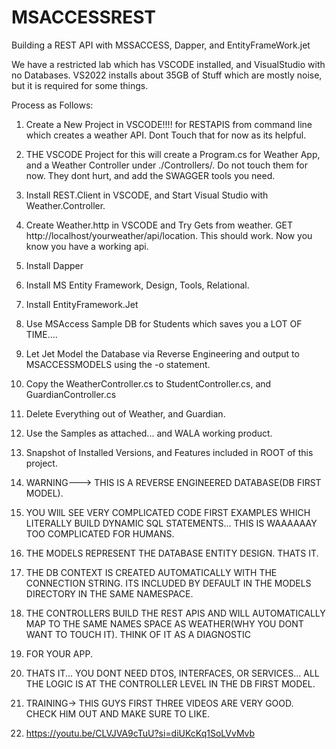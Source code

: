 # MSACCESSREST
Building a REST API with MSSACCESS, Dapper, and EntityFrameWork.jet

We have a restricted lab which has VSCODE installed, and VisualStudio with no Databases.
VS2022 installs about 35GB of Stuff which are mostly noise, but it is required for some things.

Process as Follows:
1) Create a New Project in VSCODE!!!! for RESTAPIS from command line which creates a weather API. Dont Touch that for now as its helpful.
2) THE VSCODE Project for this will create a Program.cs for Weather App, and a Weather Controller under ./Controllers/. Do not touch them for now. They dont hurt, and add the SWAGGER tools you need.
3) Install REST.Client in VSCODE, and Start Visual Studio with Weather.Controller.
4) Create Weather.http in VSCODE and Try Gets from weather. GET http://localhost/yourweather/api/location. This should work. Now you know you have a working api.
5) Install Dapper
6) Install MS Entity Framework, Design, Tools, Relational.
7) Install EntityFramework.Jet
8) Use MSAccess Sample DB for Students which saves you a LOT OF TIME....
5) Let Jet Model the Database via Reverse Engineering and output to MSACCESSMODELS using the -o statement.
6) Copy the WeatherController.cs to StudentController.cs, and GuardianController.cs
7) Delete Everything out of Weather, and Guardian.
8) Use the Samples as attached... and WALA working product.

9) Snapshot of Installed Versions, and Features included in ROOT of this project.

10) WARNING---> THIS IS A REVERSE ENGINEERED DATABASE(DB FIRST MODEL).
11) YOU WIlL SEE VERY COMPLICATED CODE FIRST EXAMPLES WHICH LITERALLY BUILD DYNAMIC SQL STATEMENTS... THIS IS WAAAAAAY TOO COMPLICATED FOR HUMANS.
12) THE MODELS REPRESENT THE DATABASE ENTITY DESIGN. THATS IT.
13) THE DB CONTEXT IS CREATED AUTOMATICALLY WITH THE CONNECTION STRING. ITS INCLUDED BY DEFAULT IN THE MODELS DIRECTORY IN THE SAME NAMESPACE.
14) THE CONTROLLERS BUILD THE REST APIS AND WILL AUTOMATICALLY MAP TO THE SAME NAMES SPACE AS WEATHER(WHY YOU DONT WANT TO TOUCH IT). THINK OF IT AS A DIAGNOSTIC
15) FOR YOUR APP.

16) THATS IT... YOU DONT NEED DTOS, INTERFACES, OR SERVICES... ALL THE LOGIC IS AT THE CONTROLLER LEVEL IN THE DB FIRST MODEL.

17) TRAINING-> THIS GUYS FIRST THREE VIDEOS ARE VERY GOOD. CHECK HIM OUT AND MAKE SURE TO LIKE.
18) https://youtu.be/CLVJVA9cTuU?si=diUKcKq1SoLVvMvb 
